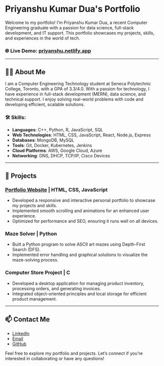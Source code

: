 # Priyanshu Kumar Dua's Portfolio

Welcome to my portfolio! I’m Priyanshu Kumar Dua, a recent Computer Engineering graduate with a passion for data science, full-stack development, and IT support. This portfolio showcases my projects, skills, and experiences in the world of tech.
### 🌐 Live Demo: [priyanshu.netlify.app](https://priyanshu.netlify.app)

---

## 👨‍💻 About Me
I am a Computer Engineering Technology student at Seneca Polytechnic College, Toronto, with a GPA of 3.3/4.0. With a passion for technology, I have experience in full-stack development (MERN), data science, and technical support. I enjoy solving real-world problems with code and developing efficient, scalable solutions.

### 🛠 Skills:
- **Languages**: C++, Python, R, JavaScript, SQL
- **Web Technologies**: HTML, CSS, JavaScript, React, Node.js, Express
- **Databases**: MongoDB, MySQL
- **Tools**: Git, Docker, Kubernetes, Jenkins
- **Cloud Platforms**: AWS, Google Cloud, Azure
- **Networking**: DNS, DHCP, TCP/IP, Cisco Devices

---

## 🚀 Projects

### [Portfolio Website](https://priyanshu.netlify.app) | HTML, CSS, JavaScript
- Developed a responsive and interactive personal portfolio to showcase my projects and skills.
- Implemented smooth scrolling and animations for an enhanced user experience.
- Optimized for performance and SEO, ensuring it runs well on all devices.

### Maze Solver | Python
- Built a Python program to solve ASCII art mazes using Depth-First Search (DFS).
- Implemented error handling and graphical solutions to visualize the maze-solving process.

### Computer Store Project | C
- Developed a desktop application for managing product inventory, processing orders, and generating invoices.
- Integrated object-oriented principles and local storage for efficient product management.

---

## 📫 Contact Me
- [LinkedIn](https://linkedin.com/in/priyanshu-dua)
- [Email](mailto:priyanshu2002dua@gmail.com)
- [GitHub](https://github.com/priyanshudua)

Feel free to explore my portfolio and projects. Let’s connect if you're interested in collaborating or have any questions!


